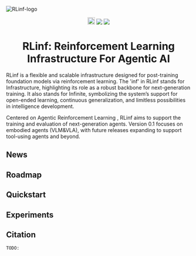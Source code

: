 ![RLinf-logo](docs/source/_static/logo.png)

<div align="center">

<a href="TODO"><img src="https://devin.ai/assets/deepwiki-badge.png" alt="Ask DeepWiki.com" style="height:20px;"></a>
<a href="TODO"><img src="https://img.shields.io/badge/arXiv-Paper-red?logo=arxiv"></a>
<a href="TODO"><img src="https://img.shields.io/badge/Documentation-Purple?color=8A2BE2&logo=readthedocs"></a>

</div>

<h1 align="center">RLinf: Reinforcement Learning Infrastructure For Agentic AI</h1>

RLinf is a flexible and scalable infrastructure designed for post-training foundation models via reinforcement learning. The 'inf' in RLinf stands for Infrastructure, highlighting its role as a robust backbone for next-generation training. It also stands for Infinite, symbolizing the system’s support for open-ended learning, continuous generalization, and limitless possibilities in intelligence development.

Centered on Agentic Reinforcement Learning , RLinf aims to support the training and evaluation of next-generation agents. Version 0.1 focuses on embodied agents (VLM&VLA), with future releases expanding to support tool-using agents and beyond.

## News

## Roadmap

## Quickstart

## Experiments

## Citation
```
TODO:
```